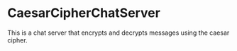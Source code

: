 # CaesarCipherChatServer
This is a chat server that encrypts and decrypts messages using the caesar cipher.
